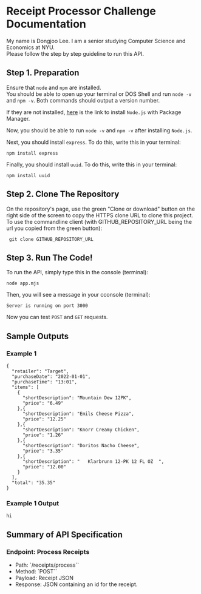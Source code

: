 # Receipt Processor Challenge Documentation

My name is Dongjoo Lee. I am a senior studying Computer Science and Economics at NYU. <br>
Please follow the step by step guideline to run this API.

## Step 1. Preparation
Ensure that `node` and `npm` are installed. <br>
You should be able to open up your terminal or DOS Shell and run `node -v` and `npm -v`. Both commands should output a version number. <br>

If they are not installed, <a href="https://nodejs.org/en/download/package-manager" target="">here</a> is the link to install `Node.js` with Package Manager.<br>

Now, you should be able to run `node -v` and `npm -v` after installing `Node.js`.<br>

Next, you should install `express`. To do this, write this in your terminal:
```
npm install express
```

Finally, you should install `uuid`. To do this, write this in your terminal:
```
npm install uuid
```

## Step 2. Clone The Repository
On the repository's page, use the green "Clone or download" button on the right side of the screen to copy the HTTPS clone URL to clone this project. <br>
To use the commandline client (with GITHUB_REPOSITORY_URL being the url you copied from the green button):
```
 git clone GITHUB_REPOSITORY_URL
```

## Step 3. Run The Code!
To run the API, simply type this in the console (terminal):
```
node app.mjs
```
Then, you will see a message in your cconsole (terminal):
```
Server is running on port 3000
```
Now you can test `POST` and `GET` requests. 

## Sample Outputs

### Example 1
```
{
  "retailer": "Target",
  "purchaseDate": "2022-01-01",
  "purchaseTime": "13:01",
  "items": [
    {
      "shortDescription": "Mountain Dew 12PK",
      "price": "6.49"
    },{
      "shortDescription": "Emils Cheese Pizza",
      "price": "12.25"
    },{
      "shortDescription": "Knorr Creamy Chicken",
      "price": "1.26"
    },{
      "shortDescription": "Doritos Nacho Cheese",
      "price": "3.35"
    },{
      "shortDescription": "   Klarbrunn 12-PK 12 FL OZ  ",
      "price": "12.00"
    }
  ],
  "total": "35.35"
}
```
### Example 1 Output
```
hi
```

## Summary of API Specification
### Endpoint: Process Receipts

<ul>
    <li> Path: `/receipts/process``
    <li> Method: `POST``
    <li> Payload: Receipt JSON
    <li> Response: JSON containing an id for the receipt.
</ul>
